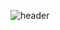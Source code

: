 ![header](https://capsule-render.vercel.app/api?type=waving&color=gradient&height=400&section=header&text=HyundongSung&animation=fadeIn&20render&fontSize=70)
